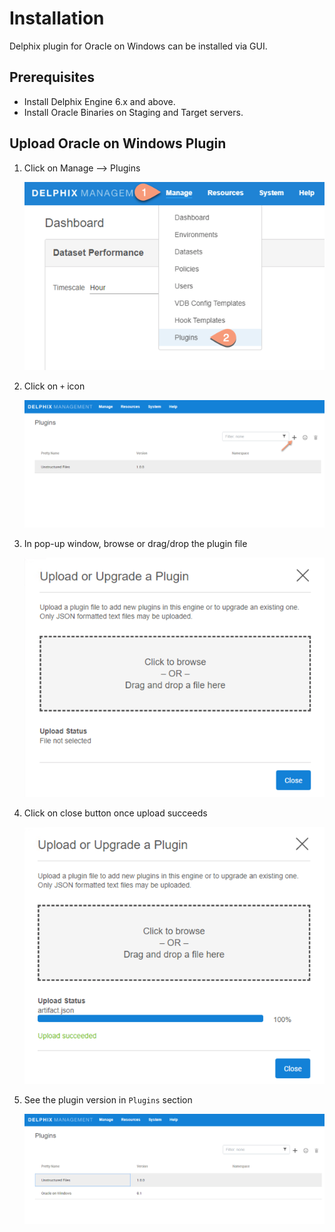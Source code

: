# Installation

Delphix plugin for Oracle on Windows can be installed via GUI.

Prerequisites
-------------

- Install Delphix Engine 6.x and above.
- Install Oracle Binaries on Staging and Target servers.  

Upload Oracle on Windows Plugin
----------------------

1. Click on Manage --> Plugins

    ![Screenshot](image/upload_1.png)

2. Click on `+` icon

    ![Screenshot](image/upload_2.png)

3. In pop-up window, browse or drag/drop the plugin file

    ![Screenshot](image/upload_3.png)

4. Click on close button once upload succeeds

    ![Screenshot](image/upload_4.png)

5. See the plugin version in `Plugins` section

    ![Screenshot](image/upload_5.png)
